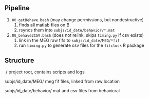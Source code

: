 # 

## Pipeline

  1. `00_getBehave.bash` (may change permissions, but nondestructive)
     1. finds all matlab files on B
     2. rsyncs them into `subjs/id_date/behavior/*.mat`
  2. `00_behave2CSV.bash` (does not relink, skips `timing.py` if csv exists)
     1. link in the MEG raw fifs to `subjs/id_date/MEG/*fif`
     2. run `timing.py` to generate csv files for the `fitclock` R package

## Structure

  ./
    project root, contains scripts and logs
  
  subjs/id_date/MEG/
    meg fif files, linked from raw location

  subjs/id_date/behavior/
    mat and csv files from behavioral 
